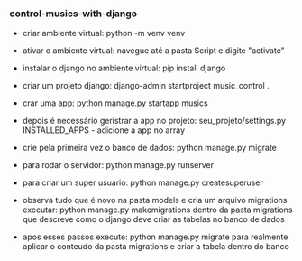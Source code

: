 ### control-musics-with-django

- criar ambiente virtual: python -m venv venv
- ativar o ambiente virtual: navegue  até a pasta Script e digite "activate"
- instalar o django no ambiente virtual: pip install django

- criar um projeto django: django-admin startproject music_control .
- crar uma app: python manage.py startapp musics
- depois é necessário geristrar a app no projeto: seu_projeto/settings.py 
  INSTALLED_APPS - adicione a app no array

- crie pela primeira vez o banco de dados: python manage.py migrate

- para rodar o servidor: python manage.py runserver
- para criar um super usuario: python manage.py createsuperuser

- observa tudo que é novo na pasta models e cria um arquivo migrations
  executar: python manage.py makemigrations
  dentro da pasta migrations que descreve como o django deve criar as tabelas no banco de dados

- apos esses passos execute: python manage.py migrate
  para realmente aplicar o conteudo da pasta migrations e criar a tabela dentro do banco
